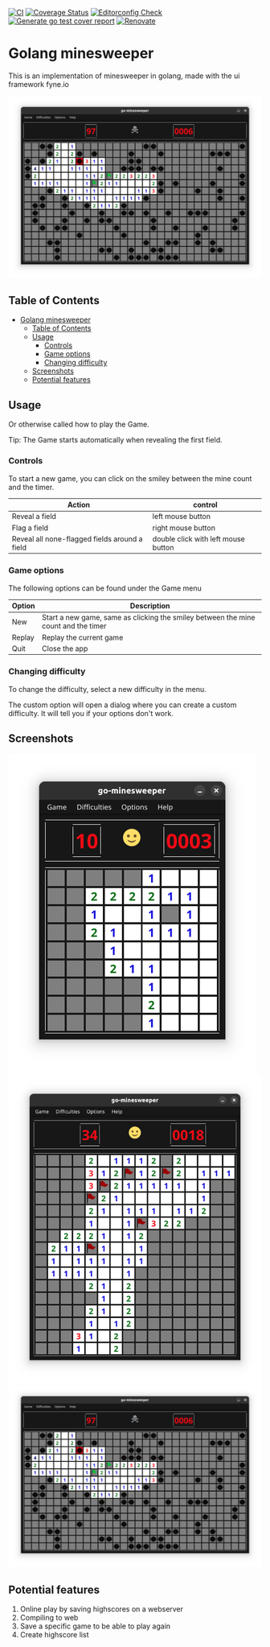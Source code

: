 [![CI](https://github.com/heathcliff26/go-minesweeper/actions/workflows/ci.yaml/badge.svg?event=push)](https://github.com/heathcliff26/go-minesweeper/actions/workflows/ci.yaml)
[![Coverage Status](https://coveralls.io/repos/github/heathcliff26/go-minesweeper/badge.svg)](https://coveralls.io/github/heathcliff26/go-minesweeper)
[![Editorconfig Check](https://github.com/heathcliff26/go-minesweeper/actions/workflows/editorconfig-check.yaml/badge.svg?event=push)](https://github.com/heathcliff26/go-minesweeper/actions/workflows/editorconfig-check.yaml)
[![Generate go test cover report](https://github.com/heathcliff26/go-minesweeper/actions/workflows/go-testcover-report.yaml/badge.svg)](https://github.com/heathcliff26/go-minesweeper/actions/workflows/go-testcover-report.yaml)
[![Renovate](https://github.com/heathcliff26/go-minesweeper/actions/workflows/renovate.yaml/badge.svg)](https://github.com/heathcliff26/go-minesweeper/actions/workflows/renovate.yaml)

# Golang minesweeper

This is an implementation of minesweeper in golang, made with the ui framework fyne.io

![](img/screenshots/screenshot-difficulty-expert.png)

## Table of Contents

- [Golang minesweeper](#golang-minesweeper)
  - [Table of Contents](#table-of-contents)
  - [Usage](#usage)
    - [Controls](#controls)
    - [Game options](#game-options)
    - [Changing difficulty](#changing-difficulty)
  - [Screenshots](#screenshots)
  - [Potential features](#potential-features)

## Usage

Or otherwise called how to play the Game.

Tip: The Game starts automatically when revealing the first field.

### Controls

To start a new game, you can click on the smiley between the mine count and the timer.

| Action                                        | control                             |
| --------------------------------------------- | ----------------------------------- |
| Reveal a field                                | left mouse button                   |
| Flag a field                                  | right mouse button                  |
| Reveal all none-flagged fields around a field | double click with left mouse button |

### Game options

The following options can be found under the Game menu

| Option | Description                                                                        |
| ------ | ---------------------------------------------------------------------------------- |
| New    | Start a new game, same as clicking the smiley between the mine count and the timer |
| Replay | Replay the current game                                                            |
| Quit   | Close the app                                                                      |

### Changing difficulty

To change the difficulty, select a new difficulty in the menu.

The custom option will open a dialog where you can create a custom difficulty.
It will tell you if your options don't work.

## Screenshots

![](img/screenshots/screenshot-difficulty-beginner.png)
![](img/screenshots/screenshot-difficulty-advanced.png)
![](img/screenshots/screenshot-difficulty-expert.png)

## Potential features

1. Online play by saving highscores on a webserver
2. Compiling to web
3. Save a specific game to be able to play again
4. Create highscore list
